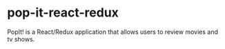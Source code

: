 # pop-it-react-redux
PopIt! is a React/Redux application that allows users to review movies and tv shows.
